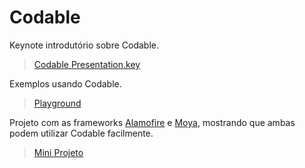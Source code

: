 # Codable

Keynote introdutório sobre Codable.
> [Codable Presentation.key](https://github.com/lfap/Codable/blob/master/Codable%20Presentation.key)

Exemplos usando Codable.
> [Playground](https://github.com/lfap/Codable/tree/master/Codable.playground)

Projeto com as frameworks [Alamofire](https://github.com/Alamofire/Alamofire) e [Moya](https://github.com/Moya/Moya), mostrando que ambas podem utilizar Codable facilmente.
> [Mini Projeto](https://github.com/lfap/Codable/tree/master/CodableForum)

